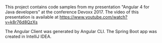This project contains code samples from my presentation "Angular 4 for Java developers" at the conference Devoxx 2017. The video of this presentation is available at https://www.youtube.com/watch?v=k8r76d8QzXs

The Angular Client was generated by Angular CLI. The Spring Boot app was created in IntelliJ IDEA.
